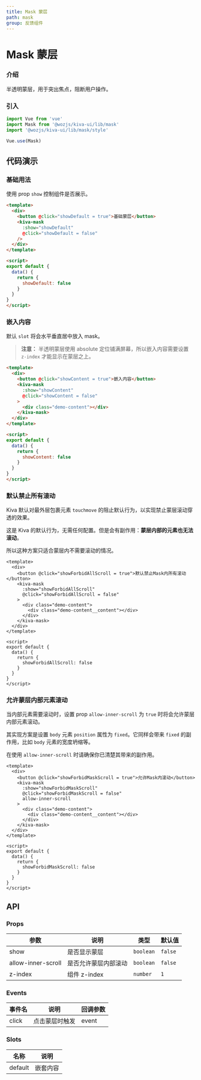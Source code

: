```yaml
---
title: Mask 蒙层
path: mask
group: 反馈组件
---
```


# Mask 蒙层

### 介绍

半透明蒙层，用于突出焦点，阻断用户操作。

### 引入

```js
import Vue from 'vue'
import Mask from '@wozjs/kiva-ui/lib/mask'
import '@wozjs/kiva-ui/lib/mask/style'

Vue.use(Mask)
```

## 代码演示

### 基础用法

使用 prop `show` 控制组件是否展示。

```html
<template>
  <div>
    <button @click="showDefault = true">基础蒙层</button>
    <kiva-mask
      :show="showDefault"
      @click="showDefault = false"
    />
  </div>
</template>

<script>
export default {
  data() {
    return {
      showDefault: false
    }
  }
}
</script>
```

### 嵌入内容

默认 `slot` 将会水平垂直居中放入 mask。

> **注意：** 半透明蒙层使用 absolute 定位铺满屏幕，所以嵌入内容需要设置 `z-index` 才能显示在蒙层之上。

```html
<template>
  <div>
    <button @click="showContent = true">嵌入内容</button>
    <kiva-mask
      :show="showContent"
      @click="showContent = false"
    >
      <div class="demo-content"></div>
    </kiva-mask>
  </div>
</template>

<script>
export default {
  data() {
    return {
      showContent: false
    }
  }
}
</script>
```

### 默认禁止所有滚动

Kiva 默认对最外层包裹元素 `touchmove` 的阻止默认行为，以实现禁止蒙层滚动穿透的效果。

这是 Kiva 的默认行为，无需任何配置。但是会有副作用：**蒙层内部的元素也无法滚动**。

所以这种方案只适合蒙层内不需要滚动的情况。

```vue
<template>
  <div>
    <button @click="showForbidAllScroll = true">默认禁止Mask内所有滚动</button>
    <kiva-mask
      :show="showForbidAllScroll"
      @click="showForbidAllScroll = false"
    >
      <div class="demo-content">
        <div class="demo-content__content"></div>
      </div>
    </kiva-mask>
  </div>
</template>

<script>
export default {
  data() {
    return {
      showForbidAllScroll: false
    }
  }
}
</script>
```

### 允许蒙层内部元素滚动

当内部元素需要滚动时，设置 prop `allow-inner-scroll` 为 `true` 时将会允许蒙层内部元素滚动。

其实现方案是设置 `body` 元素 `position` 属性为 `fixed`。它同样会带来 `fixed` 的副作用，比如 `body` 元素的宽度坍缩等。

在使用 `allow-inner-scroll` 时请确保你已清楚其带来的副作用。

```vue
<template>
  <div>
    <button @click="showForbidMaskScroll = true">允许Mask内滚动</button>
    <kiva-mask
      :show="showForbidMaskScroll"
      @click="showForbidMaskScroll = false"
      allow-inner-scroll
    >
      <div class="demo-content">
        <div class="demo-content__content"></div>
      </div>
    </kiva-mask>
  </div>
</template>

<script>
export default {
  data() {
    return {
      showForbidMaskScroll: false
    }
  }
}
</script>
```



## API

### Props

|参数|说明|类型|默认值|
|----|---|----|-----|
|show|是否显示蒙层|`boolean`|`false`|
|allow-inner-scroll|是否允许蒙层内部滚动|`boolean`|`false`|
|z-index|组件 z-index |`number`|`1`|


### Events

|事件名|说明|回调参数|
| ---- |---|-------|
| click |点击蒙层时触发|event|


### Slots

| 名称     | 说明 |
| -------- | ----|
| default  | 嵌套内容|